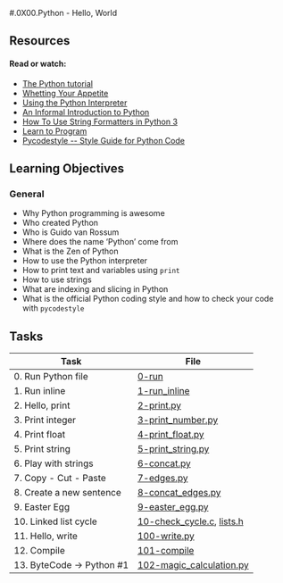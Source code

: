 
#.0X00.Python - Hello, World

## Resources

#### Read or watch:

* [The Python tutorial](https://intranet.alxswe.com/rltoken/JsFCs_NBzMAR7-XPAZ9BoA)
* [Whetting Your Appetite](https://intranet.alxswe.com/rltoken/kifRlLG2iMX5AZiW8lrCMg)
* [Using the Python Interpreter](https://intranet.alxswe.com/rltoken/RVpfAuagCo9SdfYeoHd6jg)
* [An Informal Introduction to Python](https://intranet.alxswe.com/rltoken/bVps0ZPWq7qVZ7vc-eJGTw)
* [How To Use String Formatters in Python 3](https://intranet.alxswe.com/rltoken/Ju0J8BxkuPX5yKZctyKfsQ)
* [Learn to Program](https://intranet.alxswe.com/rltoken/szBsJ-Qyig_RrImN7RGlOg)
* [Pycodestyle -- Style Guide for Python Code](https://intranet.alxswe.com/rltoken/tgYt-0zVy1T4sDlE9ohxnA)
## Learning Objectives

### General

* Why Python programming is awesome
* Who created Python
* Who is Guido van Rossum
* Where does the name ‘Python’ come from
* What is the Zen of Python
* How to use the Python interpreter
* How to print text and variables using <code>print</code>
* How to use strings
* What are indexing and slicing in Python
* What is the official Python coding style and how to check your code with <code>pycodestyle</code>
## Tasks

| Task | File |
| ---- | ---- |
| 0. Run Python file | [0-run](./0-run) |
| 1. Run inline | [1-run_inline](./1-run_inline) |
| 2. Hello, print | [2-print.py](./2-print.py) |
| 3. Print integer | [3-print_number.py](./3-print_number.py) |
| 4. Print float | [4-print_float.py](./4-print_float.py) |
| 5. Print string | [5-print_string.py](./5-print_string.py) |
| 6. Play with strings | [6-concat.py](./6-concat.py) |
| 7. Copy - Cut - Paste | [7-edges.py](./7-edges.py) |
| 8. Create a new sentence | [8-concat_edges.py](./8-concat_edges.py) |
| 9. Easter Egg | [9-easter_egg.py](./9-easter_egg.py) |
| 10. Linked list cycle | [10-check_cycle.c](./10-check_cycle.c), [lists.h](./lists.h) |
| 11. Hello, write | [100-write.py](./100-write.py) |
| 12. Compile | [101-compile](./101-compile) |
| 13. ByteCode -> Python #1 | [102-magic_calculation.py](./102-magic_calculation.py) |

